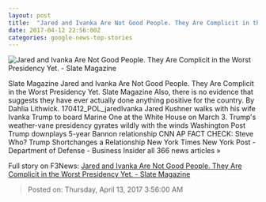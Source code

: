```yaml
---
layout: post
title:  "Jared and Ivanka Are Not Good People. They Are Complicit in the Worst Presidency Yet. - Slate Magazine"
date: 2017-04-12 22:56:00Z
categories: google-news-top-stories
---
```


![Jared and Ivanka Are Not Good People. They Are Complicit in the Worst Presidency Yet. - Slate Magazine](http://www.slate.com/content/dam/slate/articles/news_and_politics/politics/2017/04/170412_POL_jaredIvanka.jpg.CROP.promo-large.jpg)

Slate Magazine Jared and Ivanka Are Not Good People. They Are Complicit in the Worst Presidency Yet. Slate Magazine Also, there is no evidence that suggests they have ever actually done anything positive for the country. By Dahlia Lithwick. 170412_POL_jaredIvanka Jared Kushner walks with his wife Ivanka Trump to board Marine One at the White House on March 3. Trump's weather-vane presidency gyrates wildly with the winds Washington Post Trump downplays 5-year Bannon relationship CNN AP FACT CHECK: Steve Who? Trump Shortchanges a Relationship New York Times New York Post - Department of Defense - Business Insider all 366 news articles »


Full story on F3News: [Jared and Ivanka Are Not Good People. They Are Complicit in the Worst Presidency Yet. - Slate Magazine](http://www.f3nws.com/n/tTefaG)

> Posted on: Thursday, April 13, 2017 3:56:00 AM
